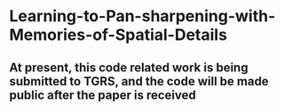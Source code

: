 # Learning-to-Pan-sharpening-with-Memories-of-Spatial-Details
## At present, this code related work is being submitted to TGRS, and the code will be made public after the paper is received
